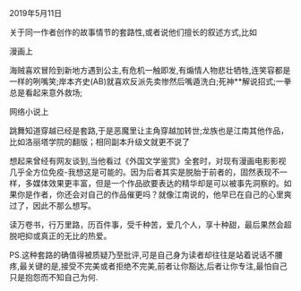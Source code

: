    

2019年5月11日

关于同一作者创作的故事情节的套路性,或者说他们擅长的叙述方式,比如

漫画上

海贼喜欢冒险到新地方遇到公主,有危机一触即发,有煽情人物悲壮牺牲,连笑容都是一样的咧嘴笑;岸本齐史(AB)就喜欢反派先卖惨然后嘴遁洗白;死神**解说招式;一拳总是看起来意外救场;

网络小说上

跳舞知道穿越已经是套路,于是恶魔里让主角穿越加转世;龙族也是江南其他作品，比如洛丽塔学院的翻版；相同副本升级文就更不说了

想起来曾经有网友谈到,当他看过《外国文学鉴赏》全套时，对现有漫画电影影视几乎全方位免疫-我想这是可能的。因为后者其实是脱胎于前者的，固然表现不一样，多媒体效果更丰富，但是一个作品欲要表达的精华却是可以被事先洞察的。如果你是作者，你还会对自己的作品催更吗？就像江南说的，他早已在自己的心里爽过了，因此不那么想写。

读万卷书，行万里路，历百件事，受千种苦，爱几个人，享十种甜，最后果然会超脱吧抑或真正的无比的热爱。

PS.这种套路的确值得被质疑乃至批评,可是自己身为读者却往往是站着说话不腰疼,最关键的是,接受不完美或者拒绝不完美,前者让你豁达,后者让你专注,最怕自己只是抱怨而不知自己为何.